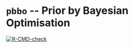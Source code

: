 # `pbbo` -- Prior by Bayesian Optimisation

<!-- badges: start -->
[![R-CMD-check](https://github.com/hhau/pbbo/workflows/R-CMD-check/badge.svg)](https://github.com/hhau/pbbo/actions)
<!-- badges: end -->
